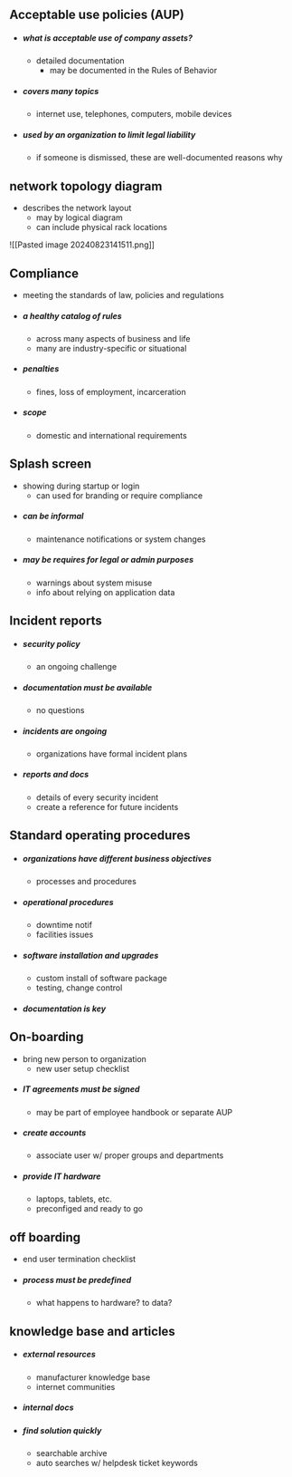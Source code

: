 ## Acceptable use policies (AUP)
- ##### what is acceptable use of company assets?
	- detailed documentation 
		- may be documented in the Rules of Behavior
- ##### covers many topics
	- internet use, telephones, computers, mobile devices
- ##### used by an organization to limit legal liability
	- if someone is dismissed, these are well-documented reasons why 

## network topology diagram
- describes the network layout
	-  may by logical diagram
	- can include physical rack locations 

![[Pasted image 20240823141511.png]]

## Compliance
- meeting the standards of law, policies and regulations
- ##### a healthy catalog of rules
	- across many aspects of business and life
	- many are industry-specific or situational
- ##### penalties
	- fines, loss of employment, incarceration
- ##### scope
	- domestic and international requirements


## Splash screen
- showing during startup or login 
	- can used for branding or require compliance
- ##### can be informal 
	- maintenance notifications or system changes
- ##### may be requires for legal or admin purposes
	- warnings about system misuse
	- info about relying on application data

## Incident reports
- ##### security policy
	- an ongoing challenge
- ##### documentation must be available
	- no questions
- ##### incidents are ongoing
	- organizations have formal incident plans
- ##### reports and docs
	- details of every security incident
	- create a reference for future incidents

## Standard operating procedures
- ##### organizations have different business objectives
	- processes and procedures
- ##### operational procedures
	- downtime notif
	- facilities issues
- ##### software installation and upgrades
	- custom install of software package 
	- testing, change control 
- ##### documentation is key

## On-boarding
- bring new person to organization 
	- new user setup checklist
- ##### IT agreements must be signed
	- may be part of employee handbook or separate AUP
- ##### create accounts
	- associate user w/ proper groups and departments
- ##### provide IT hardware
	- laptops, tablets, etc.
	- preconfiged and ready to go 

## off boarding
- end user termination checklist
- ##### process must be predefined
	- what happens to hardware? to data?

## knowledge base and articles
- ##### external resources
	- manufacturer knowledge base
	- internet communities
- ##### internal docs
- ##### find solution quickly
	- searchable archive
	- auto searches w/ helpdesk ticket keywords